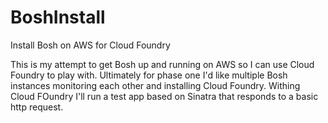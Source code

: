 # BoshInstall
Install Bosh on AWS for Cloud Foundry

This is my attempt to get Bosh up and running on AWS so I can use Cloud Foundry to play with.
Ultimately for phase one I'd like multiple Bosh instances monitoring each other and installing Cloud Foundry.  Withing Cloud FOundry I'll run a test app based on Sinatra that responds to a basic http request.